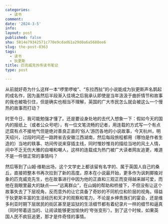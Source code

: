 ```yaml
---
categories:
  - 读书
comment: 
date: '2024-3-5'
info: 
layout: post
published: false
sha: 5814e79342571c770e9cdad61a29d0a6a5688ee6
slug: the-post-8363
tags:
  - 读书
  - 狄更斯
title: 匹克威克外传读书笔记
type: post

---
```

从前就好奇为什么这样一本“啰里啰唆”、“东拉西扯”的小说能成为狄更斯声名鹊起的成名作，因为虽然后半段渐入佳境之后我承认即使是当年汲汲于曲折情节和故事的我也被吸引住，但是确实也相当不理解，英国的广大市民怎么就会被这么一个慢热的故事而打动？

时至今日，我可能勉强才懂了。还是要设身处地的去代入想象一下：假如今天的国内的报纸上（或者公众号吧），有一位文笔流畅的记者，用连载的方式写一个有点迂腐有点不接地气但是绝对善良正直的‘俗人’游历各地的小说故事，今天杭州，明天绍兴，过段时间还一路跨省去安徽江西湖南，然后每段旅程都用（哪怕是作者生造的）当地的轶事、坊间传说来穿插主线，同时惟妙惟肖的描绘当地的风土人情，间中不乏无伤大雅的自嘲和嘲人，这样的连载成为热门被广大读者网友追更，难道不是一件很正常的事情吗？

然后等到了山姆·维勒出场，这个文学史上都该留有名字的、属于英国人自己的桑丘，直接把整本书再次拉到了新的高度。原本在小说最开始，更多作为讽刺揶揄对象的匹克威克先生，也在故事进行中因为他的正直和三观正而变得越来越可爱，而他在我眼里最大的缺点——“远离群众”，在山姆的帮助和桥接下，不但没有让这个故事失去了下层视角，反而意外的让它具备了奇妙的不同机位和阶层的视角。得益于狄更斯丰富的生活经历和天才的观察和笔力，不论是乡绅贵族们的宴会，还是维多利亚时期下层居民的街区甚至是监狱的生活细节都有着纪录片一样的细节和逼真（同时带着适当的、让阅读能够更加愉快的‘夸张变形’）。到了这个时候，如果英国人民不疯狂追更，那才是件奇怪的事情。




